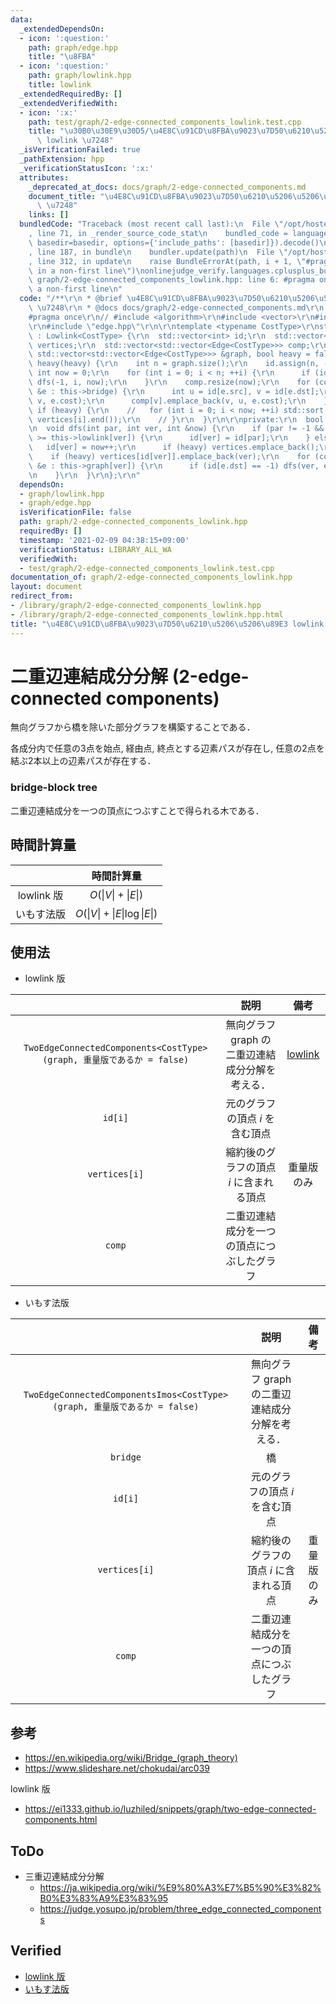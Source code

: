 ```yaml
---
data:
  _extendedDependsOn:
  - icon: ':question:'
    path: graph/edge.hpp
    title: "\u8FBA"
  - icon: ':question:'
    path: graph/lowlink.hpp
    title: lowlink
  _extendedRequiredBy: []
  _extendedVerifiedWith:
  - icon: ':x:'
    path: test/graph/2-edge-connected_components_lowlink.test.cpp
    title: "\u30B0\u30E9\u30D5/\u4E8C\u91CD\u8FBA\u9023\u7D50\u6210\u5206\u5206\u89E3\
      \ lowlink \u7248"
  _isVerificationFailed: true
  _pathExtension: hpp
  _verificationStatusIcon: ':x:'
  attributes:
    _deprecated_at_docs: docs/graph/2-edge-connected_components.md
    document_title: "\u4E8C\u91CD\u8FBA\u9023\u7D50\u6210\u5206\u5206\u89E3 lowlink\
      \ \u7248"
    links: []
  bundledCode: "Traceback (most recent call last):\n  File \"/opt/hostedtoolcache/Python/3.9.4/x64/lib/python3.9/site-packages/onlinejudge_verify/documentation/build.py\"\
    , line 71, in _render_source_code_stat\n    bundled_code = language.bundle(stat.path,\
    \ basedir=basedir, options={'include_paths': [basedir]}).decode()\n  File \"/opt/hostedtoolcache/Python/3.9.4/x64/lib/python3.9/site-packages/onlinejudge_verify/languages/cplusplus.py\"\
    , line 187, in bundle\n    bundler.update(path)\n  File \"/opt/hostedtoolcache/Python/3.9.4/x64/lib/python3.9/site-packages/onlinejudge_verify/languages/cplusplus_bundle.py\"\
    , line 312, in update\n    raise BundleErrorAt(path, i + 1, \"#pragma once found\
    \ in a non-first line\")\nonlinejudge_verify.languages.cplusplus_bundle.BundleErrorAt:\
    \ graph/2-edge-connected_components_lowlink.hpp: line 6: #pragma once found in\
    \ a non-first line\n"
  code: "/**\r\n * @brief \u4E8C\u91CD\u8FBA\u9023\u7D50\u6210\u5206\u5206\u89E3 lowlink\
    \ \u7248\r\n * @docs docs/graph/2-edge-connected_components.md\r\n */\r\n\r\n\
    #pragma once\r\n// #include <algorithm>\r\n#include <vector>\r\n#include \"lowlink.hpp\"\
    \r\n#include \"edge.hpp\"\r\n\r\ntemplate <typename CostType>\r\nstruct TwoEdgeConnectedComponents\
    \ : Lowlink<CostType> {\r\n  std::vector<int> id;\r\n  std::vector<std::vector<int>>\
    \ vertices;\r\n  std::vector<std::vector<Edge<CostType>>> comp;\r\n\r\n  TwoEdgeConnectedComponents(const\
    \ std::vector<std::vector<Edge<CostType>>> &graph, bool heavy = false) : Lowlink<CostType>(graph),\
    \ heavy(heavy) {\r\n    int n = graph.size();\r\n    id.assign(n, -1);\r\n   \
    \ int now = 0;\r\n    for (int i = 0; i < n; ++i) {\r\n      if (id[i] == -1)\
    \ dfs(-1, i, now);\r\n    }\r\n    comp.resize(now);\r\n    for (const Edge<CostType>\
    \ &e : this->bridge) {\r\n      int u = id[e.src], v = id[e.dst];\r\n      comp[u].emplace_back(u,\
    \ v, e.cost);\r\n      comp[v].emplace_back(v, u, e.cost);\r\n    }\r\n    //\
    \ if (heavy) {\r\n    //   for (int i = 0; i < now; ++i) std::sort(vertices[i].begin(),\
    \ vertices[i].end());\r\n    // }\r\n  }\r\n\r\nprivate:\r\n  bool heavy;\r\n\r\
    \n  void dfs(int par, int ver, int &now) {\r\n    if (par != -1 && this->order[par]\
    \ >= this->lowlink[ver]) {\r\n      id[ver] = id[par];\r\n    } else {\r\n   \
    \   id[ver] = now++;\r\n      if (heavy) vertices.emplace_back();\r\n    }\r\n\
    \    if (heavy) vertices[id[ver]].emplace_back(ver);\r\n    for (const Edge<CostType>\
    \ &e : this->graph[ver]) {\r\n      if (id[e.dst] == -1) dfs(ver, e.dst, now);\r\
    \n    }\r\n  }\r\n};\r\n"
  dependsOn:
  - graph/lowlink.hpp
  - graph/edge.hpp
  isVerificationFile: false
  path: graph/2-edge-connected_components_lowlink.hpp
  requiredBy: []
  timestamp: '2021-02-09 04:38:15+09:00'
  verificationStatus: LIBRARY_ALL_WA
  verifiedWith:
  - test/graph/2-edge-connected_components_lowlink.test.cpp
documentation_of: graph/2-edge-connected_components_lowlink.hpp
layout: document
redirect_from:
- /library/graph/2-edge-connected_components_lowlink.hpp
- /library/graph/2-edge-connected_components_lowlink.hpp.html
title: "\u4E8C\u91CD\u8FBA\u9023\u7D50\u6210\u5206\u5206\u89E3 lowlink \u7248"
---
```

# 二重辺連結成分分解 (2-edge-connected components)

無向グラフから橋を除いた部分グラフを構築することである．

各成分内で任意の3点を始点, 経由点, 終点とする辺素パスが存在し, 任意の2点を結ぶ2本以上の辺素パスが存在する．


### bridge-block tree

二重辺連結成分を一つの頂点につぶすことで得られる木である．


## 時間計算量

||時間計算量|
|:--:|:--:|
|lowlink 版|$O(\lvert V \rvert + \lvert E \rvert)$|
|いもす法版|$O(\lvert V \rvert + \lvert E \rvert \log{\lvert E \rvert})$|


## 使用法

- lowlink 版

||説明|備考|
|:--:|:--:|:--:|
|`TwoEdgeConnectedComponents<CostType>(graph, 重量版であるか = false)`|無向グラフ $\mathrm{graph}$ の二重辺連結成分分解を考える．|[lowlink](lowlink.md)|
|`id[i]`|元のグラフの頂点 $i$ を含む頂点||
|`vertices[i]`|縮約後のグラフの頂点 $i$ に含まれる頂点|重量版のみ|
|`comp`|二重辺連結成分を一つの頂点につぶしたグラフ||

- いもす法版

||説明|備考|
|:--:|:--:|:--:|
|`TwoEdgeConnectedComponentsImos<CostType>(graph, 重量版であるか = false)`|無向グラフ $\mathrm{graph}$ の二重辺連結成分分解を考える．||
|`bridge`|橋||
|`id[i]`|元のグラフの頂点 $i$ を含む頂点||
|`vertices[i]`|縮約後のグラフの頂点 $i$ に含まれる頂点|重量版のみ|
|`comp`|二重辺連結成分を一つの頂点につぶしたグラフ||


## 参考

- https://en.wikipedia.org/wiki/Bridge_(graph_theory)
- https://www.slideshare.net/chokudai/arc039

lowlink 版
- https://ei1333.github.io/luzhiled/snippets/graph/two-edge-connected-components.html


## ToDo

- 三重辺連結成分分解
  - https://ja.wikipedia.org/wiki/%E9%80%A3%E7%B5%90%E3%82%B0%E3%83%A9%E3%83%95
  - https://judge.yosupo.jp/problem/three_edge_connected_components


## Verified

- [lowlink 版](https://atcoder.jp/contests/arc039/submissions/9288123)
- [いもす法版](https://judge.yosupo.jp/submission/5729)
